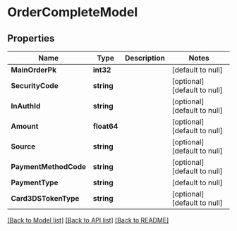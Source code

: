 # OrderCompleteModel

## Properties
Name | Type | Description | Notes
------------ | ------------- | ------------- | -------------
**MainOrderPk** | **int32** |  | [default to null]
**SecurityCode** | **string** |  | [optional] [default to null]
**InAuthId** | **string** |  | [optional] [default to null]
**Amount** | **float64** |  | [optional] [default to null]
**Source** | **string** |  | [optional] [default to null]
**PaymentMethodCode** | **string** |  | [optional] [default to null]
**PaymentType** | **string** |  | [default to null]
**Card3DSTokenType** | **string** |  | [optional] [default to null]

[[Back to Model list]](../README.md#documentation-for-models) [[Back to API list]](../README.md#documentation-for-api-endpoints) [[Back to README]](../README.md)


